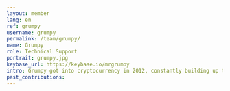 ```yaml
---
layout: member
lang: en
ref: grumpy
username: grumpy
permalink: /team/grumpy/
name: Grumpy
role: Technical Support
portrait: grumpy.jpg
keybase_url: https://keybase.io/mrgrumpy
intro: Grumpy got into cryptocurrency in 2012, constantly building up technical knowledge and experience through experimentation, problem solving, and plenty of relevant research ever since. Grumpy takes great pride in working for Veil, which shines through in the quality of his work. Grumpy’s swift replies to support requests, fun personality, and perseverance with difficult problems have made him a hit. According to Grumpy there is almost no error he’s unable to fix, and he won’t stop until the problem is solved.
past_contributions:
---
```

